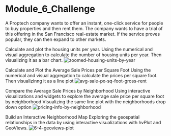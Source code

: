 # Module_6_Challenge

A Proptech company wants to offer an instant, one-click service for people to buy properties and then rent them. The company wants to have a trial of this offering in the San Francisco real-estate market. If the service proves popular, they can then expand to other markets.

Calculate and plot the housing units per year.
Using the numerical and visual aggregation to calculate the number of housing units per year. 
Then visualizing it as a bar chart. 
![zoomed-housing-units-by-year](https://user-images.githubusercontent.com/94431259/148919820-362641ab-da54-4004-8a7f-8c092a037e33.png)

Calculate and Plot the Average Sale Prices per Square Foot
Using the numerical and visual aggregation to calculate the prices per square foot. 
Then visualizinng it as a line plot
![avg-sale-px-sq-foot-gross-rent](https://user-images.githubusercontent.com/94431259/148920884-f87a02dc-057c-42d6-9028-a458621b1325.png)


Compare the Average Sale Prices by Neighborhood 
Using interactive visualizations and widgets to explore the average sale price per square foot by neighborhood
Visualizing the same line plot with the neighborhoods drop down option
![pricing-info-by-neighborhood](https://user-images.githubusercontent.com/94431259/148920899-ddfcd4c7-4e57-46e6-adc0-fa77c58cab4c.png)

Build an Interactive Neighborhood Map
Exploring the geospatial relationships in the data by using interactive visualizations with hvPlot and GeoViews. 
![6-4-geoviews-plot](https://user-images.githubusercontent.com/94431259/148921075-a99af2f0-5ea2-4c74-8345-173a3cb3c01b.png)
